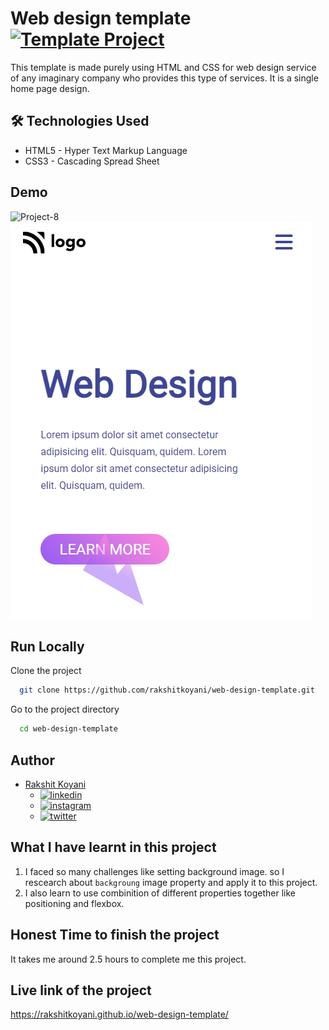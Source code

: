 # Web design template [![Template Project](https://img.shields.io/badge/Technologies%20-HTML%2FCSS-brightgreen)](http://www.gnu.org/licenses/agpl-3.0)

This template is made purely using HTML and CSS for web design service of any imaginary company who provides this type of services. It is a single home page design.

## 🛠 Technologies Used

- HTML5 - Hyper Text Markup Language
- CSS3 - Cascading Spread Sheet

## Demo
![Project-8](https://user-images.githubusercontent.com/36806953/181003266-baeeaac5-36f4-4b0c-bfb9-1f5e9049bfee.png)
![mobile view](./Project-8-mobile.png)

## Run Locally

Clone the project

```bash
  git clone https://github.com/rakshitkoyani/web-design-template.git
```

Go to the project directory

```bash
  cd web-design-template
```

## Author

- [Rakshit Koyani](https://www.github.com/rakshitkoyani)
  - [![linkedin](https://img.shields.io/badge/LinkedIn-0077B5?style=for-the-badge&logo=linkedin&logoColor=white)](https://www.linkedin.com/in/rakshit-koyani-507040132/)
  - [![instagram](https://img.shields.io/badge/Instagram-E4405F?style=for-the-badge&logo=instagram&logoColor=white)](https://www.instagram.com/rakshitkoyani/)
  - [![twitter](https://img.shields.io/badge/Twitter-1DA1F2?style=for-the-badge&logo=twitter&logoColor=white)](https://www.twitter.com/rakshit_koyani)

## What I have learnt in this project

1. I faced so many challenges like setting background image. so I rescearch about `backgroung` image property and apply it to this project.
2. I also learn to use combinition of different properties together like positioning and flexbox.

## Honest Time to finish the project

It takes me around 2.5 hours to complete me this project.

## Live link of the project

https://rakshitkoyani.github.io/web-design-template/
